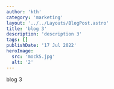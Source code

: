 ```yaml
---
author: 'kth'
category: 'marketing'
layout: '../../Layouts/BlogPost.astro'
title: 'blog 3'
description: 'description 3'
tags: []
publishDate: '17 Jul 2022'
heroImage:
  src: 'mock5.jpg'
  alt: '2'
---
```


blog 3
